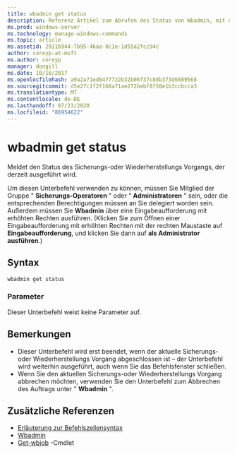 ```yaml
---
title: wbadmin get status
description: Referenz Artikel zum Abrufen des Status von Wbadmin, mit dem der Status des Sicherungs-oder Wiederherstellungs Vorgangs gemeldet wird, der derzeit ausgeführt wird.
ms.prod: windows-server
ms.technology: manage-windows-commands
ms.topic: article
ms.assetid: 2911b944-7b95-46aa-8c1e-1d55a2fcc94c
author: coreyp-at-msft
ms.author: coreyp
manager: dongill
ms.date: 10/16/2017
ms.openlocfilehash: a9a2a71ed8477722b32b06f37c88b373d6889568
ms.sourcegitcommit: d5e27c1f2f168a71ae272bebf8f50e1b3ccbcca3
ms.translationtype: MT
ms.contentlocale: de-DE
ms.lasthandoff: 07/23/2020
ms.locfileid: "86954622"
---
```

# <a name="wbadmin-get-status"></a>wbadmin get status



Meldet den Status des Sicherungs-oder Wiederherstellungs Vorgangs, der derzeit ausgeführt wird.

Um diesen Unterbefehl verwenden zu können, müssen Sie Mitglied der Gruppe " **Sicherungs-Operatoren** " oder " **Administratoren** " sein, oder die entsprechenden Berechtigungen müssen an Sie delegiert worden sein. Außerdem müssen Sie **Wbadmin** über eine Eingabeaufforderung mit erhöhten Rechten ausführen. (Klicken Sie zum Öffnen einer Eingabeaufforderung mit erhöhten Rechten mit der rechten Maustaste auf **Eingabeaufforderung**, und klicken Sie dann auf **als Administrator ausführen**.)

## <a name="syntax"></a>Syntax

```
wbadmin get status
```

### <a name="parameters"></a>Parameter

Dieser Unterbefehl weist keine Parameter auf.

## <a name="remarks"></a>Bemerkungen

-   Dieser Unterbefehl wird erst beendet, wenn der aktuelle Sicherungs-oder Wiederherstellungs Vorgang abgeschlossen ist – der Unterbefehl wird weiterhin ausgeführt, auch wenn Sie das Befehlsfenster schließen.
-   Wenn Sie den aktuellen Sicherungs-oder Wiederherstellungs Vorgang abbrechen möchten, verwenden Sie den Unterbefehl zum Abbrechen des Auftrags unter " **Wbadmin** ".

## <a name="additional-references"></a>Zusätzliche Referenzen

- [Erläuterung zur Befehlszeilensyntax](command-line-syntax-key.md)
-   [Wbadmin](wbadmin.md)
-   [Get-wbjob](/powershell/module/windowserverbackup/?view=winserver2012r2-ps) -Cmdlet

